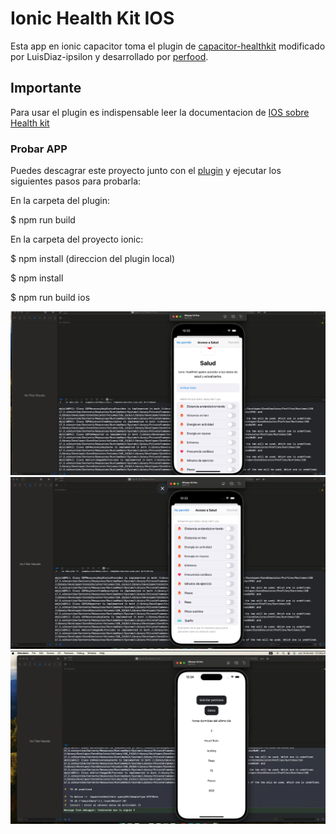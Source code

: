 # Ionic Health Kit IOS

Esta app en ionic capacitor toma el plugin de [capacitor-healthkit](https://github.com/LuisDiaz-ipsilon/capacitor-healthkit) modificado por LuisDiaz-ipsilon y desarrollado por [perfood](https://github.com/perfood/capacitor-healthkit).

## Importante

Para usar el plugin es indispensable leer la documentacion de [IOS sobre Health kit](https://developer.apple.com/documentation/healthkit)

### Probar APP

Puedes descagrar este proyecto junto con el [plugin](https://github.com/LuisDiaz-ipsilon/capacitor-healthkit) y ejecutar los siguientes pasos para probarla:

En la carpeta del plugin: 

$ npm run build

En la carpeta del proyecto ionic:

$ npm install (direccion del plugin local)

$ npm install

$ npm run build ios

![XCode Ionic HealthKit](/docs/1.PNG)
![XCode Ionic HealthKit](/docs/2.PNG)
![XCode Ionic HealthKit](/docs/3.PNG)
